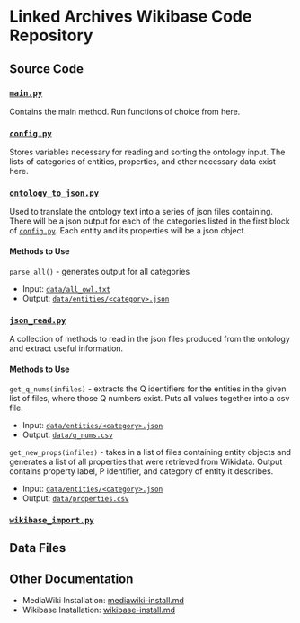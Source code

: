 # Linked Archives Wikibase Code Repository

## Source Code

### [`main.py`](main.py)

Contains the main method. Run functions of choice from here.

### [`config.py`](config.py)

Stores variables necessary for reading and sorting the ontology input. 
The lists of categories of entities, properties, and other necessary data exist here.


### [`ontology_to_json.py`](ontology_to_json.py)

Used to translate the ontology text into a series of json files containing. 
There will be a json output for each of the categories listed in the first block of [`config.py`](config.py).
Each entity and its properties will be a json object.

#### Methods to Use

`parse_all()` - generates output for all categories
- Input: [`data/all_owl.txt`](data/all_owl.txt)
- Output: [`data/entities/<category>.json`](data/entities)

### [`json_read.py`](json_read.py)

A collection of methods to read in the json files produced from the ontology and extract useful information.

#### Methods to Use

`get_q_nums(infiles)` - extracts the Q identifiers for the entities in the given list of files, where those Q numbers exist. 
Puts all values together into a csv file.
- Input: [`data/entities/<category>.json`](data/entities)
- Output: [`data/q_nums.csv`](data/q_nums.csv)

`get_new_props(infiles)` - takes in a list of files containing entity objects and
generates a list of all properties that were retrieved from Wikidata.
Output contains property label, P identifier, and category of entity it describes.
- Input: [`data/entities/<category>.json`](data/entities)
- Output: [`data/properties.csv`](data/properties.csv)

### [`wikibase_import.py`](wikibase_import.py)


## Data Files

## Other Documentation

- MediaWiki Installation: [mediawiki-install.md](mediawiki_install.md)
- Wikibase Installation: [wikibase-install.md](wikibase_install.md)
